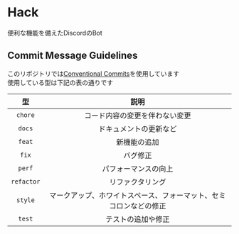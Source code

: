 # Hack

便利な機能を備えたDiscordのBot


## Commit Message Guidelines

このリポジトリでは[Conventional Commits](https://www.conventionalcommits.org)を使用しています  
使用している型は下記の表の通りです

|型|説明|
|:-:|:-:|
|`chore`|コード内容の変更を伴わない変更|
|`docs`|ドキュメントの更新など|
|`feat`|新機能の追加|
|`fix`|バグ修正|
|`perf`|パフォーマンスの向上|
|`refactor`|リファクタリング|
|`style`|マークアップ、ホワイトスペース、フォーマット、セミコロンなどの修正|
|`test`|テストの追加や修正|